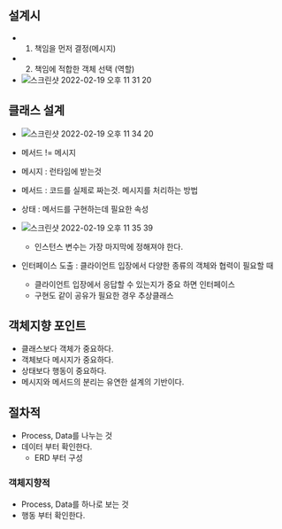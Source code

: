 ## 설계시
- 1) 책임을 먼저 결정(메시지)
- 2) 책임에 적합한 객체 선택 (역할)
- ![스크린샷 2022-02-19 오후 11 31 20](https://user-images.githubusercontent.com/7076334/154805203-459334d2-a6dd-49b5-8f41-e47a01c4848e.png)



## 클래스 설계
- ![스크린샷 2022-02-19 오후 11 34 20](https://user-images.githubusercontent.com/7076334/154805315-74076672-2257-4f90-b25f-401f17c43aed.png)

- 메서드 != 메시지
- 메시지 : 런타임에 받는것
- 메서드 : 코드를 실제로 짜는것. 메시지를 처리하는 방법
- 상태 : 메서드를 구현하는데 필요한 속성


- ![스크린샷 2022-02-19 오후 11 35 39](https://user-images.githubusercontent.com/7076334/154805378-63cf35d0-2f7b-4ee6-bf4b-2740050e8afc.png)
  - 인스턴스 변수는 가장 마지막에 정해져야 한다.

- 인터페이스 도출 : 클라이언트 입장에서 다양한 종류의 객체와 협력이 필요할 때
  - 클라이언트 입장에서 응답할 수 있는지가 중요 하면 인터페이스
  - 구현도 같이 공유가 필요한 경우 추상클래스


## 객체지향 포인트
- 클래스보다 객체가 중요하다.
- 객체보다 메시지가 중요하다.
- 상태보다 행동이 중요하다.
- 메시지와 메서드의 분리는 유연한 설계의 기반이다.

## 절차적
- Process, Data를 나누는 것
- 데이터 부터 확인한다.
  - ERD 부터 구성

### 객체지향적
- Process, Data를 하나로 보는 것
- 행동 부터 확인한다.





